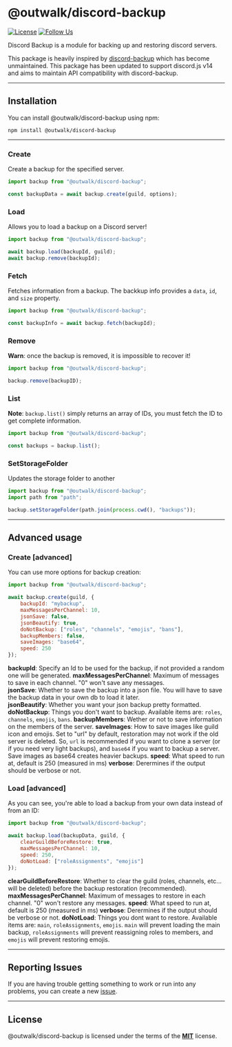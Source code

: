 # @outwalk/discord-backup

[![License](https://img.shields.io/badge/license-MIT-blue.svg)](https://github.com/OutwalkStudios/discord-backup/blob/master/LICENSE)
[![Follow Us](https://img.shields.io/badge/follow-on%20twitter-4AA1EC.svg)](https://twitter.com/OutwalkStudios)

Discord Backup is a module for backing up and restoring discord servers.

This package is heavily inspired by [discord-backup](https://github.com/Androz2091/discord-backup) which has become unmaintained. This package has been updated to support discord.js v14 and aims to maintain API compatibility with discord-backup.


---

## Installation

You can install @outwalk/discord-backup using npm:

```
npm install @outwalk/discord-backup
```

---

### Create

Create a backup for the specified server.

```js
import backup from "@outwalk/discord-backup";

const backupData = await backup.create(guild, options);
```

### Load

Allows you to load a backup on a Discord server!

```js
import backup from "@outwalk/discord-backup";

await backup.load(backupId, guild);
await backup.remove(backupId);
```

### Fetch

Fetches information from a backup.
The backkup info provides a `data`, `id`, and `size` property.

```js
import backup from "@outwalk/discord-backup";

const backupInfo = await backup.fetch(backupId);
```

### Remove

**Warn**: once the backup is removed, it is impossible to recover it!

```js
import backup from "@outwalk/discord-backup";

backup.remove(backupID);
```

### List

**Note**: `backup.list()` simply returns an array of IDs, you must fetch the ID to get complete information.

```js
import backup from "@outwalk/discord-backup";

const backups = backup.list();
```

### SetStorageFolder

Updates the storage folder to another

```js
import backup from "@outwalk/discord-backup";
import path from "path";

backup.setStorageFolder(path.join(process.cwd(), "backups"));
```
---

## Advanced usage

### Create [advanced]

You can use more options for backup creation:

```js
import backup from "@outwalk/discord-backup";

await backup.create(guild, {
    backupId: "mybackup",
    maxMessagesPerChannel: 10,
    jsonSave: false,
    jsonBeautify: true,
    doNotBackup: ["roles", "channels", "emojis", "bans"],
    backupMembers: false,
    saveImages: "base64",
    speed: 250
});
```

**backupId**: Specify an Id to be used for the backup, if not provided a random one will be generated.
**maxMessagesPerChannel**: Maximum of messages to save in each channel. "0" won't save any messages.  
**jsonSave**: Whether to save the backup into a json file. You will have to save the backup data in your own db to load it later.  
**jsonBeautify**: Whether you want your json backup pretty formatted.
**doNotBackup**: Things you don't want to backup. Available items are: `roles`, `channels`, `emojis`, `bans`.
**backupMembers**: Wether or not to save information on the members of the server.
**saveImages**: How to save images like guild icon and emojis. Set to "url" by default, restoration may not work if the old server is deleted. So, `url` is recommended if you want to clone a server (or if you need very light backups), and `base64` if you want to backup a server. Save images as base64 creates heavier backups.
**speed**: What speed to run at, default is 250 (measured in ms)
**verbose**: Derermines if the output should be verbose or not.

### Load [advanced]

As you can see, you're able to load a backup from your own data instead of from an ID:

```js
import backup from "@outwalk/discord-backup";

await backup.load(backupData, guild, {
    clearGuildBeforeRestore: true,
    maxMessagesPerChannel: 10,
    speed: 250,
    doNotLoad: ["roleAssignments", "emojis"]
});
```

**clearGuildBeforeRestore**: Whether to clear the guild (roles, channels, etc... will be deleted) before the backup restoration (recommended).  
**maxMessagesPerChannel**: Maximum of messages to restore in each channel. "0" won't restore any messages.
**speed**: What speed to run at, default is 250 (measured in ms)
**verbose**: Derermines if the output should be verbose or not.
**doNotLoad**: Things you dont want to restore. Available items are: `main`, `roleAssignments`, `emojis`.
`main` will prevent loading the main backup, `roleAssignments` will prevent reassigning roles to members, and `emojis` will prevent restoring emojis.

---

## Reporting Issues

If you are having trouble getting something to work or run into any problems, you can create a new [issue](https://github.com/OutwalkStudios/discord-backup/issues).

---

## License

@outwalk/discord-backup is licensed under the terms of the [**MIT**](https://github.com/OutwalkStudios/discord-backup/blob/master/LICENSE) license.